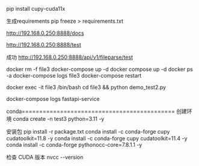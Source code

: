pip install cupy-cuda11x

生成requirements        pip freeze  >  requirements.txt

http://192.168.0.250:8888/docs

http://192.168.0.250:8888/test

成功
http://192.168.0.250:8888/api/v1/fileparse/test

docker rm -f file3
docker-compose up -d                       docker compose up -d
docker ps -a
docker-compose logs file3
docker-compose  restart

docker exec -it file3  /bin/bash
cd file3  && python demo_test2.py


docker-compose logs  fastapi-service




conda============================================
创建环境  conda create -n test3 python=3.11  -y	

安装包
pip install -r   package.txt
conda install -c conda-forge cupy cudatoolkit=11.8 -y 
conda install -c conda-forge cupy cudatoolkit=11.4 -y 
conda install -c conda-forge pythonocc-core=7.8.1.1 -y 


检查 CUDA 版本
nvcc --version




